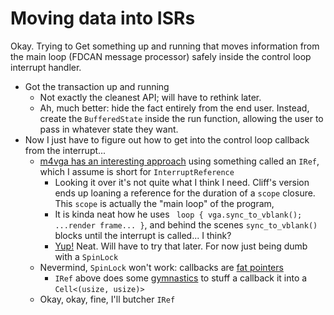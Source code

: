 # Moving data into ISRs

Okay. Trying to Get something up and running that moves information from the main loop (FDCAN
message processor) safely inside the control loop interrupt handler.

- Got the transaction up and running
  - Not exactly the cleanest API; will have to rethink later.
  - Ah, much better: hide the fact entirely from the end user. Instead, create the `BufferedState`
    inside the run function, allowing the user to pass in whatever state they want.
- Now I just have to figure out how to get into the control loop callback from the interrupt...
  - [m4vga has an interesting
    approach](https://github.com/cbiffle/m4vga-rs/blob/a1e2ba47eaeb4864f0d8b97637611d9460ce5c4d/m4vga/src/rast/mod.rs#L120)
    using something called an `IRef`, which I assume is short for `InterruptReference`
    - Looking it over it's not quite what I think I need. Cliff's version ends up loaning a
      reference for the duration of a `scope` closure. This `scope` is actually the "main loop" of
      the program,
    - It is kinda neat how he uses ` loop { vga.sync_to_vblank(); ...render frame... }`, and behind
      the scenes `sync_to_vblank()` blocks until the interrupt is called... I think?
    - [Yup!](https://github.com/cbiffle/m4vga-rs/blob/a1e2ba47eaeb4864f0d8b97637611d9460ce5c4d/m4vga/src/driver.rs#L144)
      Neat. Will have to try that later. For now just being dumb with a `SpinLock`
  - Nevermind, `SpinLock` won't work: callbacks are [fat pointers](https://guihao-liang.github.io/2020/06/06/fat-pointer)
    - `IRef` above does some [gymnastics](https://github.com/cbiffle/m4vga-rs/blob/a1e2ba47eaeb4864f0d8b97637611d9460ce5c4d/m4vga/src/rast/mod.rs#L174) to stuff a callback it into a `Cell<(usize, usize)>`
  - Okay, okay, fine, I'll butcher `IRef`
